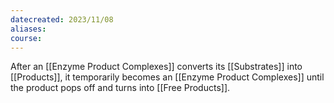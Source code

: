 ```yaml
---
datecreated: 2023/11/08
aliases: 
course:
---
```

After an [[Enzyme Product Complexes]] converts its [[Substrates]] into [[Products]], it temporarily becomes an [[Enzyme Product Complexes]] until the product pops off and turns into [[Free Products]]. 